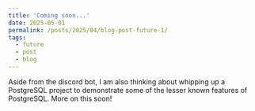 ```yaml
---
title: 'Coming soon...'
date: 2025-05-01
permalink: /posts/2025/04/blog-post-future-1/
tags:
  - future
  - post
  - blog
---
```


Aside from the discord bot, I am also thinking about whipping up a PostgreSQL project to demonstrate some of the lesser known features of PostgreSQL. More on this soon!
